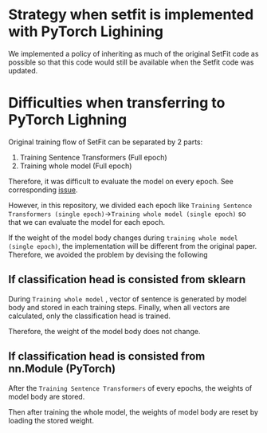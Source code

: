 # Strategy when setfit is implemented with PyTorch Lighining

We implemented a policy of inheriting as much of the original SetFit code as possible so that this code would still be available when the Setfit code was updated.

# Difficulties when transferring to PyTorch Lighning

Original training flow of SetFit can be separated by 2 parts:

1. Training Sentence Transformers (Full epoch)
2. Training whole model (Full epoch)

Therefore, it was difficult to evaluate the model on every epoch. See corresponding [issue](https://github.com/huggingface/setfit/issues/178).

However, in this repository, we divided each epoch like `Training Sentence Transformers (single epoch)`→`Training whole model (single epoch)` so that we can evaluate the model for each epoch.

If the weight of the model body changes during `training whole model (single epoch)`, the implementation will be different from the original paper. Therefore, we avoided the problem by devising the following

## If classification head is consisted from sklearn

During `Training whole model` , vector of sentence is generated by model body and stored in each training steps. Finally, when all vectors are calculated, only the classification head is trained.

Therefore, the weight of the model body does not change.

## If classification head is consisted from nn.Module (PyTorch)

After the `Training Sentence Transformers` of every epochs, the weights of model body are stored.

Then after training the whole model, the weights of model body are reset by loading the stored weight.
